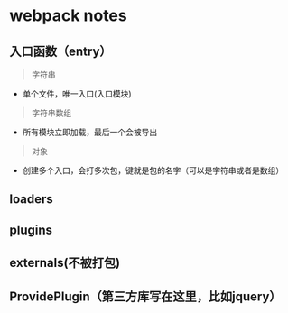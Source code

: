 # webpack notes
## 入口函数（entry）
> 字符串
* 单个文件，唯一入口(入口模块)
> 字符串数组
* 所有模块立即加载，最后一个会被导出
> 对象
* 创建多个入口，会打多次包，键就是包的名字（可以是字符串或者是数组）
## loaders
## plugins
## externals(不被打包)
## ProvidePlugin（第三方库写在这里，比如jquery）